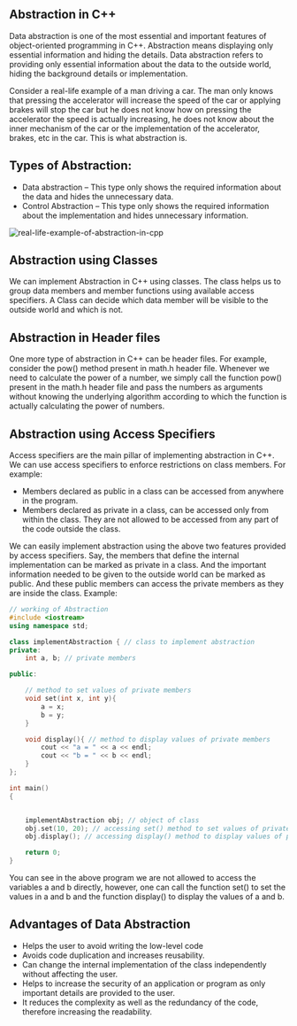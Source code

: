 ## Abstraction in C++

Data abstraction is one of the most essential and important features of object-oriented programming in C++. Abstraction means displaying only essential information and hiding the details. Data abstraction refers to providing only essential information about the data to the outside world, hiding the background details or implementation. 

Consider a real-life example of a man driving a car. The man only knows that pressing the accelerator will increase the speed of the car or applying brakes will stop the car but he does not know how on pressing the accelerator the speed is actually increasing, he does not know about the inner mechanism of the car or the implementation of the accelerator, brakes, etc in the car. This is what abstraction is.


## Types of Abstraction:
- Data abstraction – This type only shows the required information about the data and hides the unnecessary data.
- Control Abstraction – This type only shows the required information about the implementation and hides unnecessary information.

![real-life-example-of-abstraction-in-cpp](https://user-images.githubusercontent.com/105644935/215349517-3d68d6f9-7bf9-4170-9812-28920a34bc92.png)

## Abstraction using Classes

We can implement Abstraction in C++ using classes. The class helps us to group data members and member functions using available access specifiers. A Class can decide which data member will be visible to the outside world and which is not. 


## Abstraction in Header files

One more type of abstraction in C++ can be header files. For example, consider the pow() method present in math.h header file. Whenever we need to calculate the power of a number, we simply call the function pow() present in the math.h header file and pass the numbers as arguments without knowing the underlying algorithm according to which the function is actually calculating the power of numbers.



## Abstraction using Access Specifiers

Access specifiers are the main pillar of implementing abstraction in C++. We can use access specifiers to enforce restrictions on class members. For example:

- Members declared as public in a class can be accessed from anywhere in the program.
- Members declared as private in a class, can be accessed only from within the class. They are not allowed to be accessed from any part of the code outside the class.

We can easily implement abstraction using the above two features provided by access specifiers. Say, the members that define the internal implementation can be marked as private in a class. And the important information needed to be given to the outside world can be marked as public. And these public members can access the private members as they are inside the class. 
Example: 
```cpp
// working of Abstraction
#include <iostream>
using namespace std;

class implementAbstraction { // class to implement abstraction
private:
	int a, b; // private members

public:

	// method to set values of private members
	void set(int x, int y){
		a = x;
		b = y;
	}

	void display(){ // method to display values of private members
		cout << "a = " << a << endl;
		cout << "b = " << b << endl;
	}
};

int main()
{


	implementAbstraction obj; // object of class
	obj.set(10, 20); // accessing set() method to set values of private members
	obj.display(); // accessing display() method to display values of private members

	return 0;
}
```
You can see in the above program we are not allowed to access the variables a and b directly, however, one can call the function set() to set the values in a and b and the function display() to display the values of a and b. 


## Advantages of Data Abstraction
- Helps the user to avoid writing the low-level code
- Avoids code duplication and increases reusability.
- Can change the internal implementation of the class independently without affecting the user.
- Helps to increase the security of an application or program as only important details are provided to the user.
- It reduces the complexity as well as the redundancy of the code, therefore increasing the readability.





